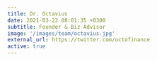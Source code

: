 ```yaml
---
title: Dr. Octavius
date: 2021-03-22 08:01:35 +0300
subtitle: Founder & Biz Advisor
image: '/images/team/octavius.jpg'
external_url: https://twitter.com/octofinance
active: true
---
```

